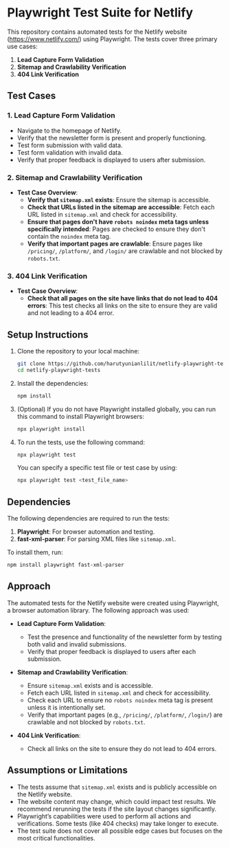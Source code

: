 # Playwright Test Suite for Netlify

This repository contains automated tests for the Netlify website (https://www.netlify.com/) using Playwright. The tests cover three primary use cases:

1. **Lead Capture Form Validation**
2. **Sitemap and Crawlability Verification**
3. **404 Link Verification**

## Test Cases

### 1. Lead Capture Form Validation

- Navigate to the homepage of Netlify.
- Verify that the newsletter form is present and properly functioning.
- Test form submission with valid data.
- Test form validation with invalid data.
- Verify that proper feedback is displayed to users after submission.

### 2. Sitemap and Crawlability Verification

- **Test Case Overview**:
  - **Verify that `sitemap.xml` exists**: Ensure the sitemap is accessible.
  - **Check that URLs listed in the sitemap are accessible**: Fetch each URL listed in `sitemap.xml` and check for accessibility.
  - **Ensure that pages don't have `robots noindex` meta tags unless specifically intended**: Pages are checked to ensure they don't contain the `noindex` meta tag.
  - **Verify that important pages are crawlable**: Ensure pages like `/pricing/`, `/platform/`, and `/login/` are crawlable and not blocked by `robots.txt`.

### 3. 404 Link Verification

- **Test Case Overview**:
  - **Check that all pages on the site have links that do not lead to 404 errors**: This test checks all links on the site to ensure they are valid and not leading to a 404 error.

## Setup Instructions

1. Clone the repository to your local machine:

   ```bash
   git clone https://github.com/harutyunianlilit/netlify-playwright-tests.git
   cd netlify-playwright-tests
   ```

2. Install the dependencies:

   ```bash
   npm install
   ```

3. (Optional) If you do not have Playwright installed globally, you can run this command to install Playwright browsers:

   ```bash
   npx playwright install
   ```

4. To run the tests, use the following command:

   ```bash
   npx playwright test
   ```

   You can specify a specific test file or test case by using:

   ```bash
   npx playwright test <test_file_name>
   ```

## Dependencies

The following dependencies are required to run the tests:

1. **Playwright**: For browser automation and testing.
2. **fast-xml-parser**: For parsing XML files like `sitemap.xml`.

To install them, run:

```bash
npm install playwright fast-xml-parser
```

## Approach

The automated tests for the Netlify website were created using Playwright, a browser automation library. The following approach was used:

- **Lead Capture Form Validation**:

  - Test the presence and functionality of the newsletter form by testing both valid and invalid submissions.
  - Verify that proper feedback is displayed to users after each submission.

- **Sitemap and Crawlability Verification**:

  - Ensure `sitemap.xml` exists and is accessible.
  - Fetch each URL listed in `sitemap.xml` and check for accessibility.
  - Check each URL to ensure no `robots noindex` meta tag is present unless it is intentionally set.
  - Verify that important pages (e.g., `/pricing/`, `/platform/`, `/login/`) are crawlable and not blocked by `robots.txt`.

- **404 Link Verification**:
  - Check all links on the site to ensure they do not lead to 404 errors.

## Assumptions or Limitations

- The tests assume that `sitemap.xml` exists and is publicly accessible on the Netlify website.
- The website content may change, which could impact test results. We recommend rerunning the tests if the site layout changes significantly.
- Playwright’s capabilities were used to perform all actions and verifications. Some tests (like 404 checks) may take longer to execute.
- The test suite does not cover all possible edge cases but focuses on the most critical functionalities.
